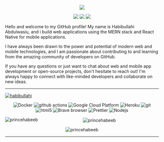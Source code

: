 <p align="center">
  <a href="https://github.com/DenverCoder1/readme-typing-svg"><img src="https://readme-typing-svg.herokuapp.com?lines=Hi,+I'm+Prince.;I+love+open-source.;I+love+React.js.;I+love+learning.;I+love+spreading+knowledge.;;I+love+Express.js&center=true&width=500&height=50"></a>
</p>

<p>
<div align="center" target="_blank">
  <img src="https://img.shields.io/twitter/follow/code_alumni?style=social">
  <img src="https://img.shields.io/github/followers/princehabeeb?style=social">
  <a href="https://www.youtube.com/c/code_alumni" target="_blank">
    <img src="https://img.shields.io/youtube/channel/subscribers/UCi2uzZOxA3yyYCw6m1MWzwg?style=social">	
  </a>
</div>
</p>

Hello and welcome to my GitHub profile! My name is Habibullahi Abdulwasiu, and i build web applications using the MERN stack and React Native for mobile applications.

I have always been drawn to the power and potential of modern web and mobile technologies, and I am passionate about contributing to and learning from the amazing community of developers on GitHub.

If you have any questions or just want to chat about web and mobile app development or open-source projects, don't hesitate to reach out! I'm always happy to connect with like-minded developers and collaborate on new ideas.
<div align="center">
  <hr/>
<p align="left"> <a href="https://twitter.com/code_alumni" target="blank"><img src="https://img.shields.io/twitter/follow/Habibullahi?logo=twitter&style=for-the-badge" alt="habibullahi" /></a> </p>
<p>
  <img alt="Docker" src="https://img.shields.io/badge/-Docker-46a2f1?style=flat-square&logo=docker&logoColor=white" />
  <img alt="github actions" src="https://img.shields.io/badge/-Github_Actions-2088FF?style=flat-square&logo=github-actions&logoColor=white" />
  <img alt="Google Cloud Platform" src="https://img.shields.io/badge/-Google_Cloud_Platform-1a73e8?style=flat-square&logo=google-cloud&logoColor=white" />
  <img alt="Heroku" src="https://img.shields.io/badge/-Heroku-430098?style=flat-square&logo=heroku&logoColor=white" />
  <img alt="git" src="https://img.shields.io/badge/-Git-F05032?style=flat-square&logo=git&logoColor=white" />
  <img alt="html5" src="https://img.shields.io/badge/-HTML5-E34F26?style=flat-square&logo=html5&logoColor=white" />
  <img alt="Brave browser" src="https://img.shields.io/badge/-Brave_Browser-FB542B?style=flat-square&logo=brave&logoColor=white" />
  <img alt="Prettier" src="https://img.shields.io/badge/-Prettier-F7B93E?style=flat-square&logo=prettier&logoColor=white" />
  <img alt="Nodejs" src="https://img.shields.io/badge/-Nodejs-43853d?style=flat-square&logo=Node.js&logoColor=white" />
</p>

<p><img align="left" src="https://github-readme-stats.vercel.app/api/top-langs?username=princehabeeb&show_icons=true&locale=en&layout=compact&theme=onedark" alt="princehabeeb" /></p>

<p>&nbsp;<img align="center" src="https://github-readme-stats.vercel.app/api?username=princehabeeb&show_icons=true&locale=en&theme=onedark" alt="princehabeeb" /></p>
<p><img align="center" src="https://github-readme-streak-stats.herokuapp.com/?user=princehabeeb&theme=onedark" alt="princehabeeb" /></p>
<hr/>
<br/>
</div>
